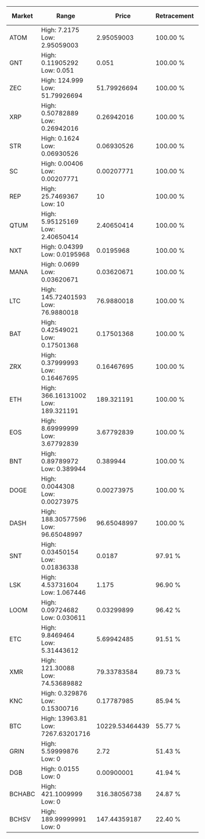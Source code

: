 | Market | Range | Price| Retracement | Doubles to 50% |
| --- | --- | --- | --- | --- |
| ATOM | High: 7.2175<br />Low: 2.95059003 | 2.95059003 | 100.00 % | 1.72 |
| GNT | High: 0.11905292<br />Low: 0.051 | 0.051 | 100.00 % | 1.67 |
| ZEC | High: 124.999<br />Low: 51.79926694 | 51.79926694 | 100.00 % | 1.71 |
| XRP | High: 0.50782889<br />Low: 0.26942016 | 0.26942016 | 100.00 % | 1.44 |
| STR | High: 0.1624<br />Low: 0.06930526 | 0.06930526 | 100.00 % | 1.67 |
| SC | High: 0.00406<br />Low: 0.00207771 | 0.00207771 | 100.00 % | 1.48 |
| REP | High: 25.7469367<br />Low: 10 | 10 | 100.00 % | 1.79 |
| QTUM | High: 5.95125169<br />Low: 2.40650414 | 2.40650414 | 100.00 % | 1.74 |
| NXT | High: 0.04399<br />Low: 0.0195968 | 0.0195968 | 100.00 % | 1.62 |
| MANA | High: 0.0699<br />Low: 0.03620671 | 0.03620671 | 100.00 % | 1.47 |
| LTC | High: 145.72401593<br />Low: 76.9880018 | 76.9880018 | 100.00 % | 1.45 |
| BAT | High: 0.42549021<br />Low: 0.17501368 | 0.17501368 | 100.00 % | 1.72 |
| ZRX | High: 0.37999993<br />Low: 0.16467695 | 0.16467695 | 100.00 % | 1.65 |
| ETH | High: 366.16131002<br />Low: 189.321191 | 189.321191 | 100.00 % | 1.47 |
| EOS | High: 8.69999999<br />Low: 3.67792839 | 3.67792839 | 100.00 % | 1.68 |
| BNT | High: 0.89789972<br />Low: 0.389944 | 0.389944 | 100.00 % | 1.65 |
| DOGE | High: 0.0044308<br />Low: 0.00273975 | 0.00273975 | 100.00 % | 1.31 |
| DASH | High: 188.30577596<br />Low: 96.65048997 | 96.65048997 | 100.00 % | 1.47 |
| SNT | High: 0.03450154<br />Low: 0.01836338 | 0.0187 | 97.91 % | 1.41 |
| LSK | High: 4.53731604<br />Low: 1.067446 | 1.175 | 96.90 % | 2.39 |
| LOOM | High: 0.09724682<br />Low: 0.030611 | 0.03299899 | 96.42 % | 1.94 |
| ETC | High: 9.8469464<br />Low: 5.31443612 | 5.69942485 | 91.51 % | 1.33 |
| XMR | High: 121.30088<br />Low: 74.53689882 | 79.33783584 | 89.73 % | 1.23 |
| KNC | High: 0.329876<br />Low: 0.15300716 | 0.17787985 | 85.94 % | 1.36 |
| BTC | High: 13963.81<br />Low: 7267.63201716 | 10229.53464439 | 55.77 % | 1.04 |
| GRIN | High: 5.59999876<br />Low: 0 | 2.72 | 51.43 % | 1.03 |
| DGB | High: 0.0155<br />Low: 0 | 0.00900001 | 41.94 % | 0.00 |
| BCHABC | High: 421.1009999<br />Low: 0 | 316.38056738 | 24.87 % | 0.00 |
| BCHSV | High: 189.99999991<br />Low: 0 | 147.44359187 | 22.40 % | 0.00 |
